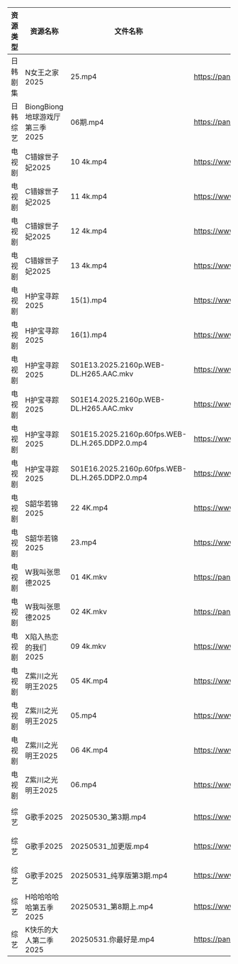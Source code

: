 | 资源类型 | 资源名称                   | 文件名称                                            | 分享链接                                 | 更新时间                |
| ---- | ---------------------- | ----------------------------------------------- | ------------------------------------ | ------------------- |
| 日韩剧集 | N女王之家2025              | 25.mp4                                          | https://pan.quark.cn/s/a85463f38f49  | 2025-05-31 16:24:24 |
| 日韩综艺 | BiongBiong地球游戏厅第三季2025 | 06期.mp4                                         | https://pan.quark.cn/s/8ce55fe5953d  | 2025-05-31 16:28:30 |
| 电视剧  | C错嫁世子妃2025             | 10 4k.mp4                                       | https://www.alipan.com/s/fsFbunEy7wg | 2025-05-31 18:05:24 |
| 电视剧  | C错嫁世子妃2025             | 11 4k.mp4                                       | https://www.alipan.com/s/fsFbunEy7wg | 2025-05-31 18:05:23 |
| 电视剧  | C错嫁世子妃2025             | 12 4k.mp4                                       | https://www.alipan.com/s/fsFbunEy7wg | 2025-05-31 18:05:22 |
| 电视剧  | C错嫁世子妃2025             | 13 4k.mp4                                       | https://www.alipan.com/s/fsFbunEy7wg | 2025-05-31 18:05:22 |
| 电视剧  | H护宝寻踪2025              | 15(1).mp4                                       | https://www.alipan.com/s/YPtSxQ39eiG | 2025-05-31 18:05:30 |
| 电视剧  | H护宝寻踪2025              | 16(1).mp4                                       | https://www.alipan.com/s/YPtSxQ39eiG | 2025-05-31 18:05:30 |
| 电视剧  | H护宝寻踪2025              | S01E13.2025.2160p.WEB-DL.H265.AAC.mkv           | https://www.alipan.com/s/YPtSxQ39eiG | 2025-05-31 18:05:29 |
| 电视剧  | H护宝寻踪2025              | S01E14.2025.2160p.WEB-DL.H265.AAC.mkv           | https://www.alipan.com/s/YPtSxQ39eiG | 2025-05-31 18:05:29 |
| 电视剧  | H护宝寻踪2025              | S01E15.2025.2160p.60fps.WEB-DL.H.265.DDP2.0.mp4 | https://www.alipan.com/s/YPtSxQ39eiG | 2025-05-31 18:05:28 |
| 电视剧  | H护宝寻踪2025              | S01E16.2025.2160p.60fps.WEB-DL.H.265.DDP2.0.mp4 | https://www.alipan.com/s/YPtSxQ39eiG | 2025-05-31 18:05:28 |
| 电视剧  | S韶华若锦2025              | 22 4K.mp4                                       | https://www.alipan.com/s/AJNi5aA9aLX | 2025-05-31 19:05:44 |
| 电视剧  | S韶华若锦2025              | 23.mp4                                          | https://www.alipan.com/s/AJNi5aA9aLX | 2025-05-31 20:05:47 |
| 电视剧  | W我叫张思德2025             | 01 4K.mkv                                       | https://pan.quark.cn/s/7094d1f0b265  | 2025-05-31 16:26:20 |
| 电视剧  | W我叫张思德2025             | 02 4K.mkv                                       | https://pan.quark.cn/s/7094d1f0b265  | 2025-05-31 16:26:17 |
| 电视剧  | X陷入热恋的我们2025           | 09 4k.mkv                                       | https://www.alipan.com/s/tXqE3saLfdb | 2025-05-31 19:05:55 |
| 电视剧  | Z紫川之光明王2025            | 05 4K.mp4                                       | https://www.alipan.com/s/5oMJsnAqqi3 | 2025-05-31 21:06:07 |
| 电视剧  | Z紫川之光明王2025            | 05.mp4                                          | https://www.alipan.com/s/5oMJsnAqqi3 | 2025-05-31 20:06:08 |
| 电视剧  | Z紫川之光明王2025            | 06 4K.mp4                                       | https://www.alipan.com/s/5oMJsnAqqi3 | 2025-05-31 21:06:07 |
| 电视剧  | Z紫川之光明王2025            | 06.mp4                                          | https://www.alipan.com/s/5oMJsnAqqi3 | 2025-05-31 20:06:07 |
| 综艺   | G歌手2025                | 20250530_第3期.mp4                                | https://www.alipan.com/s/BnAVvcGrxme | 2025-05-31 18:06:21 |
| 综艺   | G歌手2025                | 20250531_加更版.mp4                                | https://www.alipan.com/s/BnAVvcGrxme | 2025-05-31 18:06:20 |
| 综艺   | G歌手2025                | 20250531_纯享版第3期.mp4                             | https://www.alipan.com/s/BnAVvcGrxme | 2025-05-31 18:06:19 |
| 综艺   | H哈哈哈哈哈第五季2025          | 20250531_第8期上.mp4                               | https://www.alipan.com/s/xGAPLokKzoj | 2025-05-31 18:06:25 |
| 综艺   | K快乐的大人第二季2025          | 20250531.你最好是.mp4                               | https://pan.quark.cn/s/fc40c2cbff29  | 2025-05-31 16:28:43 |
